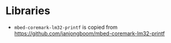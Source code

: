 
# Libraries

* `mbed-coremark-lm32-printf` is copied from https://github.com/janjongboom/mbed-coremark-lm32-printf
